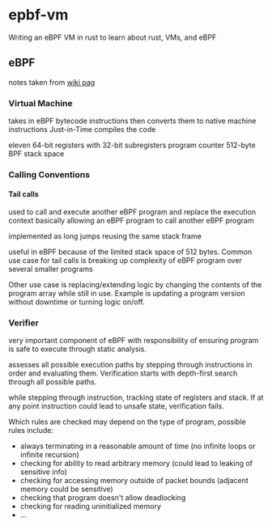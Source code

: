 # epbf-vm

Writing an eBPF VM in rust to learn about rust, VMs, and eBPF

## eBPF
notes taken from [wiki pag](wiki-ebpf)

### Virtual Machine
takes in eBPF bytecode instructions then converts them to native machine instructions
Just-in-Time compiles the code

eleven 64-bit registers with 32-bit subregisters
program counter
512-byte BPF stack space

### Calling Conventions
#### Tail calls
used to call and execute another eBPF program and replace the execution context
basically allowing an eBPF program to call another eBPF program

implemented as long jumps reusing the same stack frame

useful in eBPF because of the limited stack space of 512 bytes. Common use case
for tail calls is breaking up complexity of eBPF program over several smaller
programs

Other use case is replacing/extending logic by changing the contents of the
program array while still in use. Example is updating a program version without
downtime or turning logic on/off.

### Verifier
very important component of eBPF with responsibility of ensuring program is safe to execute
through static analysis.

assesses all possible execution paths by stepping through instructions in order
and evaluating them. Verification starts with depth-first search through all
possible paths.

while stepping through instruction, tracking state of registers and stack. If
at any point instruction could lead to unsafe state, verification fails.

Which rules are checked may depend on the type of program, possible rules include:
* always terminating in a reasonable amount of time (no infinite loops or infinite recursion)
* checking for ability to read arbitrary memory (could lead to leaking of sensitive info)
* checking for accessing memory outside of packet bounds (adjacent memory could be sensitive)
* checking that program doesn't allow deadlocking
* checking for reading uninitialized memory
* ...

[wiki-ebpf]: https://en.wikipedia.org/wiki/EBPF
